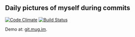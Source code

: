 ## Daily pictures of myself during commits

[![Code Climate](https://codeclimate.com/github/shostakovich/gitshots.png)](https://codeclimate.com/github/shostakovich/gitshots) [![Build
Status](https://travis-ci.org/shostakovich/gitshots.png)](https://travis-ci.org/shostakovich/gitshots)

Demo at: [git.mug.im](http://git.mug.im).


